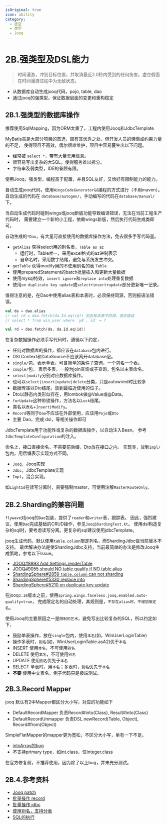 ```yaml
---
isOriginal: true
icon: ability
category:
  - 虚空
  - 类型
  - Jooq
---
```


# 2B.强类型及DSL能力

> 时间漫游，冲到目标位置，并取消最近2.0秒内受到的任何伤害。虚空假面在时间漫游过程中为无敌状态。

* 从数据库自动生成jooq代码，pojo, table, dao
* 通过jooq的强类型，保证数据层面的变更和重构稳定

## 2B.1.强类型的数据库操作

推荐使用SqlMapping，因为ORM太重了，工程内使用Jooq和JdbcTemplate

MyBatis虽是大部分项目的首选，固有其优秀之处，但开发人员的懒惰或约束力量的不足，
使得项目不高效，偶尔很难维护，项目中容易蔓生出以下问题。

* 经常被 `select *`，带有大量无用信息。
* 很容易写出复杂的大SQL，使得服务难以拆分。
* 字符串及弱类型，IDE的眷顾有限。

使用Jooq，强类型，编程高于配置，并且SQL友好，又恰好有限制能力的能力。

自动生成jooq代码，使用`WingsCodeGenerator`以编程的方式进行（不用maven）。
自动生成的代码在 `database/autogen/`，手动编写的代码在`database/manual/`下。

当自动生成代码时碰到wings或jooq断版功能导致编译错误，无法在当前工程生产代码时，
需要建立一个新的小工程，依赖wings新版，然后执行代码生成类即可。

自动生成的`*Dao`，有大量可直接使用的数据库操作方法，免去很多手写代码量。

* `getAlias` 获得select用的别名表，`Table as az`
  - 运行时，Table唯一，采用excel格式的az进制表示
  - 自命名时，采用数字结尾，避免与系统发生冲突。
* `getTable` 获得modify用的不使用别名的表 `Table`
* 使用preparedStatement的batch批量插入和更新大量数据
* 使用mysql特效，`insert ignore`和`replace into`处理重复数据
* 使用`on duplicate key update`或`select+insert+update`部分更新唯一记录。

值得注意的是，在Dao中使用alias表和本表时，必须保持同源，否则报语法错误。

```kotlin
val da = dao.alias
// val rd = dao.fetch(da.Id.eq(id)) 别名和本表不同源，语法错误
// select * from win_user where `y8`.`id` = ?

val rd = dao.fetch(da, da.Id.eq(id))
```

在复杂数据操作必须手写代码时，遵循以下约定，

* 任何对数据库的操作，都应该在`database`包内进行。
* DSLContext和DataSource不应该离开database层。
* `single/`包，表示单表，可含简单的条件子查询，一个包名一个表。
* `couple/`包， 表示多表，一般为join查询或子查询，包名以主表命名。
* `select|modify`分别对应数据库操作。
* 也可以`select|insert|update|delete`分类，只是autowired时比较多
* 数据传递以Dto结尾，放到最临近使用的位子。
* Dto以静态内类形似存在，用lombok做@Value或@Data。
* `forUpdate`这种带锁操作，方法名以`Lock`结尾。
* 类名以`表名`+`Insert|Modify`。
* `Record`等同于`Dao`不应该在外部使用，应该用`Pojo`或`Dto`
* 主要 Dao，完成 dsl，等相关操作即可

JdbcTemplate用于功能性或复杂的数据库操作，以自动注入Bean。
参考 `JdbcTemplateConfiguration`的注入。

命名上，接口直接命名，不需要前后缀，Dto放在接口之内。
实现类，放到`impl/`包内，用后缀表示实现方式不同。

* `Jooq`，Jooq实现
* `Jdbc`，JdbcTemplate实现
* `Impl`，混合实现。

如`LightId`在读写分离时，需要强制master，可使用注解`MasterRouteOnly`。

## 2B.2.Sharding的兼容问题

`flywave`对jooq的`Dao`包装，提供了`reader`和`writer`表，跟踪表。
因此，强烈建议，使用`Dao`完成基础的CRUD操作，参见`JooqShardingTest.kt`。
使用dsl构造复杂的sql时，要考虑读写分离。更复杂的sql建议使用jdbcTemplate。

jooq生成代码，默认使用`table.column`限定列名，而ShardingJdbc做当前版本不支持。
最优解决办法是使ShardingJdbc支持，当前最简单的办法是修改Jooq生成策略，参考以下Issue。

* [JOOQ#8893 Add Settings.renderTable](https://github.com/jOOQ/jOOQ/issues/8893)
* [JOOQ#9055 should NO table qualify if NO table alias](https://github.com/jOOQ/jOOQ/pull/9055)
* [ShardingSphere#2859 `table.column` can not sharding](https://github.com/apache/incubator-shardingsphere/issues/2859)
* [ShardingSphere#5330 replace into](https://github.com/apache/shardingsphere/issues/5330)
* [ShardingSphere#5210 on duplicate key update](https://github.com/apache/shardingsphere/issues/5210)

在jooq`3.18`版本之前，使用`spring.wings.faceless.jooq.enabled.auto-qualify=true`，
完成限定名的自动处理，其规则是，`不存在alias时，不增加限定名`。

使用Jooq的主要原因之一是`限制的艺术`，避免写出比较复杂的SQL，所以约定如下，

* 鼓励单表操作，放在`single`包内，使用`本名`(如，WinUserLoginTable)
* 操作多表时，`别名`(如，WinUserLoginTable.asA2)优于`本名`
* INSERT 使用`本名`，不可使用`别名`
* DELETE 使用`本名`，不可使用`别名`
* UPDATE 使用`别名`优先于`本名`
* SELECT 单表时，用`本名`；多表时，`别名`优先于`本名`
* **不要** 使用中文表名，例子代码只是极端测试。

## 2B.3.Record Mapper

jooq 默认有2中Mapper都区分大小写，对应的功能如下

* DefaultRecordMapper 负责Record#into(Class), Result#into(Class)
* DefaultRecordUnmapper 负责DSL.newRecord(Table, Object), Record#from(Object)

SimpleFlatMapper的mapper更为宽松，不区分大小写，单有一下不足。

* [intoArray的bug](https://github.com/arnaudroger/SimpleFlatMapper/issues/764)
* 不支持primary type，如int.class，仅Integer.class

在官方修复前，不推荐使用，因为除了以上bug，并未充分测试。

## 2B.4.参考资料

* [Jooq patch](https://github.com/trydofor/jOOQ/commit/0be23d2e90a1196def8916b9625fbe2ebffd4753)
* [批量操作 record](https://www.jooq.org/doc/3.12/manual/sql-execution/crud-with-updatablerecords/batch-execution-for-crud/)
* [批量操作 jdbc](https://www.jooq.org/doc/3.12/manual/sql-execution/batch-execution/)
* [使用别名，支持分表](https://www.jooq.org/doc/3.12/manual/sql-building/table-expressions/aliased-tables/)
* [SQL的执行](https://www.jooq.org/doc/3.12/manual/sql-execution/)
